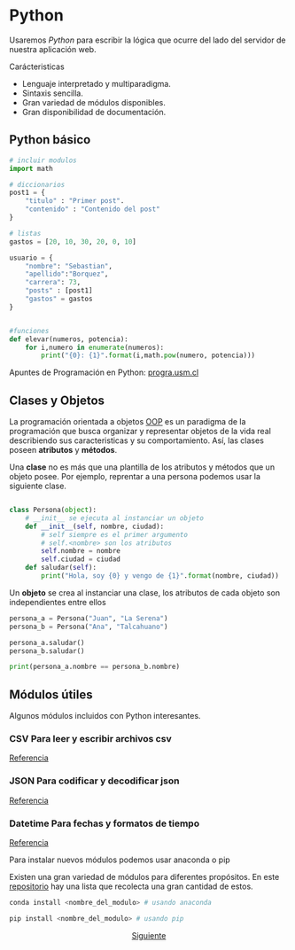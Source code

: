 # Python

Usaremos _Python_ para escribir la lógica que ocurre del lado del servidor de nuestra aplicación web. 

Carácteristicas
+   Lenguaje interpretado y multiparadigma.
+   Sintaxis sencilla.
+   Gran variedad de módulos disponibles.
+   Gran disponibilidad de documentación.

## Python básico

```python
# incluir modulos
import math

# diccionarios
post1 = {
    "titulo" : "Primer post".
    "contenido" : "Contenido del post"
}

# listas
gastos = [20, 10, 30, 20, 0, 10]

usuario = {
    "nombre": "Sebastian",
    "apellido":"Borquez",
    "carrera": 73,
    "posts" : [post1]
    "gastos" = gastos
}


#funciones
def elevar(numeros, potencia):
    for i,numero in enumerate(numeros):
        print("{0}: {1}".format(i,math.pow(numero, potencia)))

```


Apuntes de Programación en Python: [progra.usm.cl](http://progra.usm.cl/Apuntes_del_curso.html)

## Clases y Objetos

La programación orientada a objetos [OOP](https://es.wikipedia.org/wiki/Programaci%C3%B3n_orientada_a_objetos) es un paradigma de la programación que busca organizar y representar objetos de la vida real describiendo sus caracteristicas y su comportamiento. Así, las clases poseen __atributos__ y __métodos__.

Una __clase__ no es más que una plantilla de los atributos y métodos que un objeto posee. Por ejemplo, reprentar a una persona podemos usar la siguiente clase.

```python

class Persona(object):
    # __init__ se ejecuta al instanciar un objeto 
    def __init__(self, nombre, ciudad):
        # self siempre es el primer argumento
        # self.<nombre> son los atributos
        self.nombre = nombre
        self.ciudad = ciudad
    def saludar(self):
        print("Hola, soy {0} y vengo de {1}".format(nombre, ciudad))
``` 

Un __objeto__ se crea al instanciar una clase, los atributos de cada objeto son independientes entre ellos 

```python
persona_a = Persona("Juan", "La Serena")
persona_b = Persona("Ana", "Talcahuano")

persona_a.saludar()
persona_b.saludar()

print(persona_a.nombre == persona_b.nombre)

``` 



## Módulos útiles

Algunos módulos incluidos con Python interesantes.

### CSV Para leer y escribir archivos csv
[Referencia](https://docs.python.org/3/library/csv.html)

### JSON Para codificar y decodificar json
[Referencia](https://docs.python.org/3/library/json.html)

### Datetime Para fechas y formatos de tiempo
[Referencia](https://docs.python.org/3/library/datetime.html)


Para instalar nuevos módulos podemos usar anaconda o pip

Existen una gran variedad de módulos para diferentes propósitos. En este [repositorio](https://github.com/vinta/awesome-python) hay una lista que recolecta una gran cantidad de estos. 

```python
conda install <nombre_del_modulo> # usando anaconda

pip install <nombre_del_modulo> # usando pip
``` 
<center><a href="https://github.com/sborquez/TallerDesarrolloWeb/tree/master/sesion0/Python%20y%20la%20orientación%20a%20objetos.md">Siguiente</a></center>